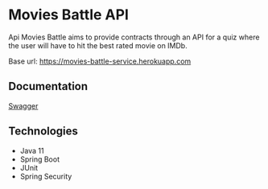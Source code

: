 # Movies Battle API

Api Movies Battle aims to provide contracts through an API for a quiz where the user will have to hit the best rated movie on IMDb.

Base url: https://movies-battle-service.herokuapp.com

 ## Documentation
 
[Swagger](https://movies-battle-service.herokuapp.com/swagger-ui.html#)

 ## Technologies

- Java 11
- Spring Boot
- JUnit 
- Spring Security
  

